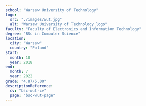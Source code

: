 ```yaml
---
school: "Warsaw University of Technology"
logo: 
  src: "./images/wut.jpg"
  alt: "Warsaw University of Technology logo"
faculty: "Faculty of Electronics and Information Technology"
degree: "BSc in Computer Science"
location:
  city: "Warsaw"
  country: "Poland"
start:
  month: 10
  year: 2018
end:
  month: 7
  year: 2022
grade: "4.87/5.00"
descriptionReference:
  cv: "bsc-wut-cv"
  page: "bsc-wut-page"
---
```


